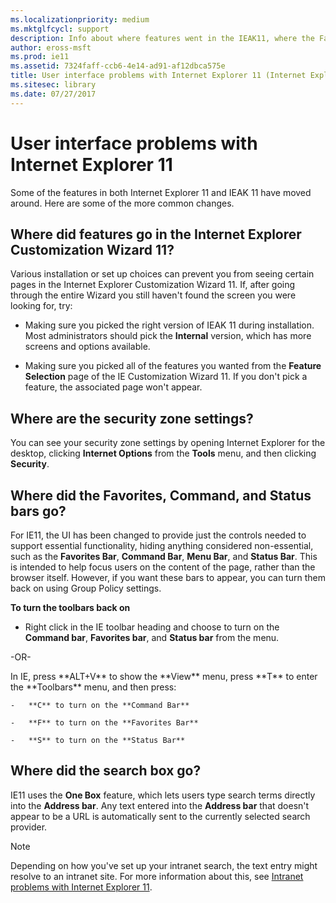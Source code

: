 ```yaml
---
ms.localizationpriority: medium
ms.mktglfcycl: support
description: Info about where features went in the IEAK11, where the Favorites, Command, and Status bars went, and where the search bar went.
author: eross-msft
ms.prod: ie11
ms.assetid: 7324faff-ccb6-4e14-ad91-af12dbca575e
title: User interface problems with Internet Explorer 11 (Internet Explorer 11 for IT Pros)
ms.sitesec: library
ms.date: 07/27/2017
---
```



# User interface problems with Internet Explorer 11
Some of the features in both Internet Explorer 11 and IEAK 11 have moved around. Here are some of the more common changes.

## Where did features go in the Internet Explorer Customization Wizard 11?
Various installation or set up choices can prevent you from seeing certain pages in the Internet Explorer Customization Wizard 11. If, after going through the entire Wizard you still haven't found the screen you were looking for, try:

-   Making sure you picked the right version of IEAK 11 during installation. Most administrators should pick the **Internal** version, which has more screens and options available.

-   Making sure you picked all of the features you wanted from the **Feature Selection** page of the IE Customization Wizard 11. If you don't pick a feature, the associated page won't appear.

## Where are the security zone settings?
You can see your security zone settings by opening Internet Explorer for the desktop, clicking **Internet Options** from the **Tools** menu, and then clicking **Security**.

## Where did the Favorites, Command, and Status bars go?
For IE11, the UI has been changed to provide just the controls needed to support essential functionality, hiding anything considered non-essential, such as the **Favorites Bar**, **Command Bar**, **Menu Bar**, and **Status Bar**. This is intended to help focus users on the content of the page, rather than the browser itself. However, if you want these bars to appear, you can turn them back on using Group Policy settings.

 **To turn the toolbars back on**

-   Right click in the IE toolbar heading and choose to turn on the **Command bar**, **Favorites bar**, and **Status bar** from the menu.
<p>-OR-<p>
In IE, press **ALT+V** to show the **View** menu, press **T** to enter the **Toolbars** menu, and then press:

    -   **C** to turn on the **Command Bar**

    -   **F** to turn on the **Favorites Bar**

    -   **S** to turn on the **Status Bar**

## Where did the search box go?
IE11 uses the **One Box** feature, which lets users type search terms directly into the **Address bar**. Any text entered into the **Address bar** that doesn't appear to be a URL is automatically sent to the currently selected search provider.

>[!NOTE]
>Depending on how you've set up your intranet search, the text entry might resolve to an intranet site. For more information about this, see  [Intranet problems with Internet Explorer 11](intranet-problems-and-ie11.md).

 

 

 



